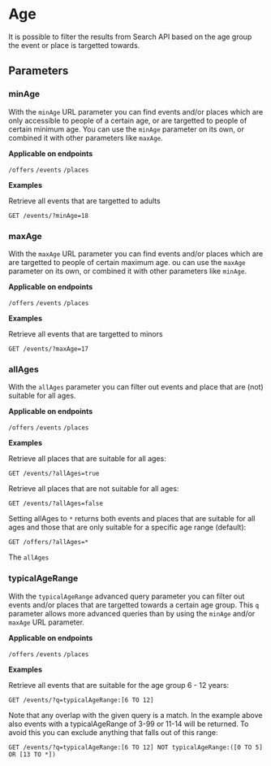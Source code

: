# Age

It is possible to filter the results from Search API based on the age group the event or place is targetted towards.

## Parameters

### minAge 

With the `minAge` URL parameter you can find events and/or places which are only accessible to people of a certain age, or are targetted to people of certain minimum age. You can use the `minAge` parameter on its own, or combined it with other parameters like `maxAge`.

**Applicable on endpoints**

`/offers` `/events` `/places`

**Examples**

Retrieve all events that are targetted to adults

```http
GET /events/?minAge=18
```

### maxAge

With the `maxAge` URL parameter you can find events and/or places which are are targetted to people of certain maximum age. ou can use the `maxAge` parameter on its own, or combined it with other parameters like `minAge`.

**Applicable on endpoints**

`/offers` `/events` `/places`

**Examples**

Retrieve all events that are targetted to minors

```http
GET /events/?maxAge=17
```

### allAges

With the `allAges` parameter you can filter out events and place that are (not) suitable for all ages.

**Applicable on endpoints**

`/offers` `/events` `/places` 

**Examples**

Retrieve all places that are suitable for all ages:

```http
GET /events/?allAges=true
```

Retrieve all places that are not suitable for all ages:

```http
GET /events/?allAges=false
```

Setting allAges to `*` returns both events and places that are suitable for all ages and those that are only suitable for a specific age range (default):

```http
GET /offers/?allAges=*
```

The `allAges`

### typicalAgeRange

With the `typicalAgeRange` advanced query parameter you can filter out events and/or places that are targetted towards a certain age group. This `q` parameter allows more advanced queries than by using the `minAge` and/or `maxAge` URL parameter. 

**Applicable on endpoints**

`/offers` `/events` `/places`

**Examples**

Retrieve all events that are suitable for the age group 6 - 12 years:

```http
GET /events/?q=typicalAgeRange:[6 TO 12]
```

Note that any overlap with the given query is a match. In the example above also events with a typicalAgeRange of 3-99 or 11-14 will be returned. To avoid this you can exclude anything that falls out of this range:

```http
GET /events/?q=typicalAgeRange:[6 TO 12] NOT typicalAgeRange:([0 TO 5] OR [13 TO *])
```
